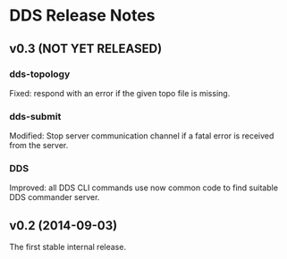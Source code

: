 # DDS Release Notes

## v0.3 (NOT YET RELEASED)
### dds-topology
Fixed: respond with an error if the given topo file is missing.

### dds-submit
Modified: Stop server communication channel if a fatal error is received from the server. 

### DDS
Improved: all DDS CLI commands use now common code to find suitable DDS commander server.

## v0.2 (2014-09-03)

The first stable internal release.


